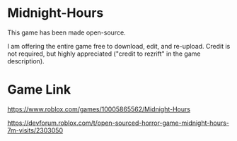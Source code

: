 # Midnight-Hours
This game has been made open-source.

I am offering the entire game free to download, edit, and re-upload. Credit is not required, but highly appreciated ("credit to rezrift" in the game description).

# Game Link
https://www.roblox.com/games/10005865562/Midnight-Hours


https://devforum.roblox.com/t/open-sourced-horror-game-midnight-hours-7m-visits/2303050
